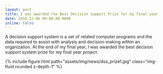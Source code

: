```yaml
---
layout: post
title: I was awarded the Best Decision Support Prize for my final year industrial engineering project
date: 2016-12-06 00:00:00-0000
inline: false
---
```


A decision support system is a set of related computer programs and the data required to assist with analysis and decision-making within an organization. At the end of my final year, I was awarded the best decision support system prize for my final year project.

{% include figure.html path="assets/img/news/dss_prize1.jpg" class="img-fluid rounded z-depth-1" %}
